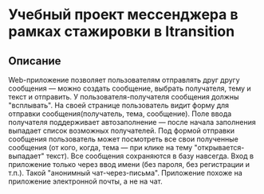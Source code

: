 # Учебный проект мессенджера в рамках стажировки в Itransition

## Описание

Web-приложение позволяет пользователям отправлять друг другу сообщения — можно создать сообщение, выбрать получателя, тему и текст и отправить. У пользователя-получателя сообщения должны "всплывать". На своей странице пользователь видит форму для отправки сообщения(получатель, тема, сообщение). Поле ввода получателя поддерживает автозаполнение — после начала заполнения выпадает список возможных получателей. Под формой отправки сообщения пользователь может посмотреть все свои полученные сообщения (от кого, когда, тема — при клике на тему "открывается-выпадает" текст).
Все сообщения сохраняются в базу навсегда.
Вход в приложение только через ввод имени (без пароля, без регистрации и т.п.). Такой "анонимный чат-через-письма".
Приложение похоже на приложение электронной почты, а не на чат.
